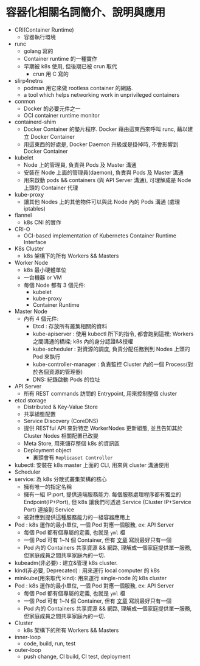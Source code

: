 # 容器化相關名詞簡介、說明與應用

- CRI(Container Runtime)
    - 容器執行環境
- runc
    - golang 寫的
    - Container runtime 的一種實作
    - 早期被 k8s 使用, 但後期已被 crun 取代
        - crun 用 C 寫的
- slirp4netns
    - podman 用它來做 rootless container 的網路.
    - a tool which helps networking work in unprivileged containers
- conmon
    - Docker 的必要元件之一
    - OCI container runtime monitor
- containerd-shim
    - Docker Container 的墊片程序. Docker 藉由這東西來呼叫 runc, 藉以建立 Docker Container
    - 用這東西的好處是, Docker Daemon 升級或是掛掉時, 不會影響到 Docker Container
- kubelet
    - Node 上的管理員, 負責與 Pods 及 Master 溝通
    - 安裝在 Node 上面的管理員(daemon), 負責與 Pods 及 Master 溝通
    - 用來啟動 pods && containers (與 API Server 溝通), 可理解成是 Node 上頭的 Container 代理
- kube-proxy
    - 讓其他 Nodes 上的其他物件可以與此 Node 內的 Pods 溝通 (處理 iptables)
- flannel
    - k8s CNI 的實作
- CRI-O
    - OCI-based implementation of Kubernetes Container Runtime Interface
- K8s Cluster
  - k8s 架構下的所有 Workers && Masters
- Worker Node
  - k8s 最小硬體單位
  - 一台機器 or VM
  - 每個 Node 都有 3 個元件:
    - kubelet
    - kube-proxy
    - Container Runtime
- Master Node
  - 內有 4 個元件:
    - Etcd : 存放所有叢集相關的資料
    - kube-apiserver : 使用 kubectl 所下的指令, 都會跑到這裡; Workers 之間溝通的橋樑; k8s 內的身分認證&&授權
    - kube-scheduler : 對資源的調度, 負責分配任務到到 Nodes 上頭的 Pod 來執行
    - kube-controller-manager : 負責監控 Cluster 內的一個 Process(對於各個資源的管理器)
    - DNS: 紀錄啟動 Pods 的位址
- API Server
    - 所有 REST commands 訪問的 Entrypoint, 用來控制整個 cluster
- etcd storage
    - Distributed & Key-Value Store
    - 共享組態配置
    - Service Discovery (CoreDNS)
    - 提供 RESTful API 來對特定 WorkerNodes 更新組態, 並且告知其於 Cluster Nodes 相關配置已改變
    - Meta Store, 用來儲存整個 k8s 的資訊區
    - Deployment object
      - 裏頭會有 `Replicaset Controller`
- kubectl: 安裝在 k8s master 上面的 CLI, 用來與 cluster 溝通使用
- Scheduler
- service: 為 k8s 分散式叢集架構的核心
    - 擁有唯一的指定名稱
    - 擁有一組 IP:port, 提供遠端服務能力. 每個服務處理程序都有獨立的 Endpoint(IP+Port), 但 k8s 讓我們可透過 Service (Cluster IP+Service Port) 連接到 Service
    - 被對應到提供這種服務能力的一組容器應用上
- Pod : k8s 運作的最小單位, 一個 Pod 對應一個服務, ex: API Server
    - 每個 Pod 都有個專屬的定義, 也就是 `yml` 檔
    - 一個 Pod 可有 1~N 個 Container, 但有 [文章](https://medium.com/@C.W.Hu/kubernetes-basic-concept-tutorial-e033e3504ec0) 寫說最好只有一個
    - Pod 內的 Containers 共享資源 && 網路, 理解成一個家庭提供單一服務, 但家庭成員之間共享家庭內的一切.
- kubeadm(非必要) : 建立&管理 k8s cluster.
- kind(非必要, Deprecated) : 用來運行 local computer 的 k8s
- minikube(用來取代 kind): 用來運行 single-node 的 k8s cluster
- Pod : k8s 運作的最小單位, 一個 Pod 對應一個服務, ex: API Server
  - 每個 Pod 都有個專屬的定義, 也就是 `yml` 檔
  - 一個 Pod 可有 1~N 個 Container, 但有 [文章](https://medium.com/@C.W.Hu/kubernetes-basic-concept-tutorial-e033e3504ec0) 寫說最好只有一個
  - Pod 內的 Containers 共享資源 && 網路, 理解成一個家庭提供單一服務, 但家庭成員之間共享家庭內的一切.
- Cluster
  - k8s 架構下的所有 Workers && Masters
- inner-loop
    - code, build, run, test
- outer-loop
    - push change, CI build, CI test, deployment